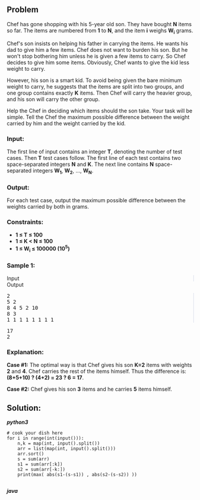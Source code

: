 <div id="problem-statement" class="_problemBody_lulsq_29 print"><h2>Problem</h2>
<p>Chef has gone shopping with his 5-year old son. They have bought <b>N</b> items so far. The items are numbered from <b>1</b> to <b>N</b>, and the item <b>i</b> weighs <b>W<sub>i</sub></b> grams.
</p><p>Chef's son insists on helping his father in carrying the items. He wants his dad to give him a few items. Chef does not want to burden his son. But he won't stop bothering him unless he is given a few items to carry. So Chef decides to give him some items. Obviously, Chef wants to give the kid less weight to carry.
</p><p>However, his son is a smart kid. To avoid being given the bare minimum weight to carry, he suggests that the items are split into two groups, and one group contains exactly <b>K</b> items. Then Chef will carry the heavier group, and his son will carry the other group.
</p><p>Help the Chef in deciding which items should the son take. Your task will be simple. Tell the Chef the maximum possible difference between the weight carried by him and the weight carried by the kid.
</p><h3>Input:</h3>
<p>The first line of input contains an integer <b>T</b>, denoting the number of test cases. Then <b>T</b> test cases follow. The first line of each test contains two space-separated integers <b>N</b> and <b>K</b>. The next line contains <b>N</b> space-separated integers <b>W<sub>1</sub></b>, <b>W<sub>2</sub></b>, ..., <b>W<sub>N</sub></b>.
</p><h3>Output:</h3>
<p>For each test case, output the maximum possible difference between the weights carried by both in grams.
</p><h3>Constraints:</h3>
<ul><li><b>1 ≤ T ≤ 100</b></li>
<li><b>1 ≤ K &lt; N ≤ 100</b></li>
<li><b>1 ≤ W<sub>i</sub> ≤ 100000 (10<sup>5</sup>)</b></li>
</ul>
<h3>Sample 1:</h3>
<div data-reactroot="" class="_input_output__table_lulsq_184"><div class="_text_copy__container_lulsq_188"><div class="_text_copy_lulsq_188 _input_top__box_lulsq_198" style="border-right: 1px solid rgb(210, 217, 231);"><span>Input</span><div title="Copy to clipboard" class="" style="pointer-events: all;"><span class="_icon__box_9xn05_2"><i class="_copy__icon_9xn05_14"></i></span></div></div><div class="_text_copy_lulsq_188 _ouput_top__box_lulsq_201"><span>Output</span><div title="Copy to clipboard" class="" style="pointer-events: all;"><span class="_icon__box_9xn05_2"><i class="_copy__icon_9xn05_14"></i></span></div></div></div><div class="_values__container_lulsq_204"><div class="_values_lulsq_204" style="border-right: 1px solid rgb(210, 217, 231);"><pre>2
5 2
8 4 5 2 10
8 3
1 1 1 1 1 1 1 1</pre></div><div class="_values_lulsq_204"><pre>17
2</pre></div></div></div>
<h3>Explanation:</h3>
<p><b>Case #1:</b> The optimal way is that Chef gives his son <b>K=2</b> items with weights <b>2</b> and <b>4</b>. Chef carries the rest of the items himself. Thus the difference is: <b>(8+5+10) ? (4+2) = 23 ? 6 = 17</b>.
</p><p><b>Case #2:</b> Chef gives his son <b>3</b> items and he carries <b>5</b> items himself.
</p></div>

## Solution:
***python3***
```
# cook your dish here
for i in range(int(input())):
    n,k = map(int, input().split())
    arr = list(map(int, input().split()))
    arr.sort()
    s = sum(arr)
    s1 = sum(arr[:k])
    s2 = sum(arr[-k:])
    print(max( abs(s1-(s-s1)) , abs(s2-(s-s2)) ))
    
```
***java***
```

```